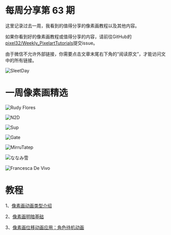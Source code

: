 # 每周分享第 63 期

这里记录过去一周，我看到的值得分享的像素画教程以及其他内容。

如果你看到好的像素画教程或值得分享的内容，请前往GitHub的[pixel32/Weekly_PixelartTutorials](https://github.com/pixel32/Weekly_PixelartTutorials "pixel32/Weekly_PixelartTutorials")提交issue。

由于微信不允许外部链接，你需要点击文章末尾右下角的“阅读原文”，才能访问文中的所有链接。

![SleetDay](https://pbs.twimg.com/media/ENcfaTpVAAEEtP8?format=png&name=medium)

# 一周像素画精选

![Rudy Flores
](https://pbs.twimg.com/media/ENdWz-gX0AAcC1x?format=png&name=small)

![N2D
](https://pbs.twimg.com/media/ENm9Pl3U4AI-2-4?format=png&name=small)

![Sup
](https://pbs.twimg.com/media/EN4PUPvU8AENqP5?format=png&name=small)

![Gate
](https://pbs.twimg.com/media/ENoZUcEWkAA9LR_?format=png&name=small)

![MirruTatep
](https://pbs.twimg.com/media/ENkCq-VW4AASpJC?format=png&name=small)

![ななみ雪
](https://pbs.twimg.com/media/ENgSY8-VAAAzWRY?format=jpg&name=small)

![Francesca De Vivo
](https://pbs.twimg.com/media/EN4OoSNU8AIoJI5?format=jpg&name=small)

# 教程

1、[像素画动画类型介绍](https://mp.weixin.qq.com/s/q5gU7L_L1UqToGSiVoK7ug)

2、[像素画明暗基础](https://mp.weixin.qq.com/s/hUNUFcqpILBLOirLNJQ0jQ)

3、[像素画位移动画应用：角色待机动画](https://mp.weixin.qq.com/s/EOJLx3djKj1Hpag2yyvmnw)


